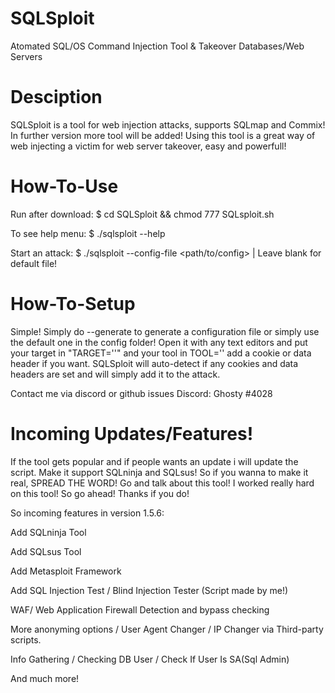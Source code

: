# SQLSploit
Atomated SQL/OS Command Injection Tool &amp; Takeover Databases/Web Servers

# Desciption
SQLSploit is a tool for web injection attacks, supports SQLmap and Commix! In further version more tool will be added!
Using this tool is a great way of web injecting a victim for web server takeover, easy and powerfull!

# How-To-Use
Run after download:
  $ cd SQLSploit && chmod 777 SQLsploit.sh
  
To see help menu:
  $ ./sqlsploit --help
 
 Start an attack:
   $ ./sqlsploit --config-file <path/to/config> | Leave blank for default file!

# How-To-Setup

Simple! Simply do --generate to generate a configuration file or simply use the default one in the config folder!
Open it with any text editors and put your target in "TARGET=''" and your tool in TOOL='' add a cookie or data header if you want.
SQLSploit will auto-detect if any cookies and data headers are set and will simply add it to the attack.

Contact me via discord or github issues
Discord: Ghosty #4028
  
# Incoming Updates/Features!
If the tool gets popular and if people wants an update i will update the script.
Make it support SQLninja and SQLsus! So if you wanna to make it real, SPREAD THE WORD!
Go and talk about this tool!
I worked really hard on this tool! So go ahead! Thanks if you do!

So incoming features in version 1.5.6:

Add SQLninja Tool

Add SQLsus Tool

Add Metasploit Framework

Add SQL Injection Test / Blind Injection Tester (Script made by me!)

WAF/ Web Application Firewall Detection and bypass checking

More anonyming options / User Agent Changer / IP Changer via Third-party scripts.

Info Gathering / Checking DB User / Check If User Is SA(Sql Admin)

And much more!
